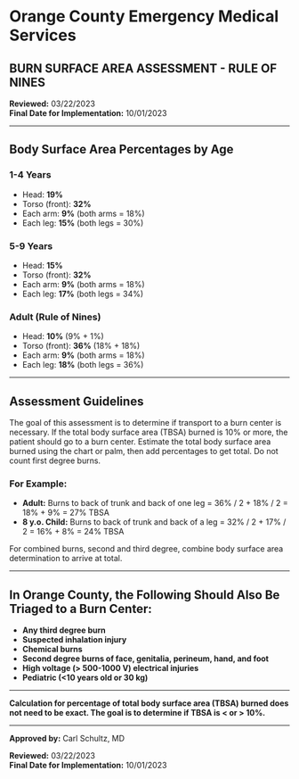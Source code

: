 # Orange County Emergency Medical Services
## BURN SURFACE AREA ASSESSMENT - RULE OF NINES

**Reviewed:** 03/22/2023  
**Final Date for Implementation:** 10/01/2023

---

## Body Surface Area Percentages by Age

### 1-4 Years
- Head: **19%**
- Torso (front): **32%**
- Each arm: **9%** (both arms = 18%)
- Each leg: **15%** (both legs = 30%)

### 5-9 Years
- Head: **15%**
- Torso (front): **32%**
- Each arm: **9%** (both arms = 18%)
- Each leg: **17%** (both legs = 34%)

### Adult (Rule of Nines)
- Head: **10%** (9% + 1%)
- Torso (front): **36%** (18% + 18%)
- Each arm: **9%** (both arms = 18%)
- Each leg: **18%** (both legs = 36%)

---

## Assessment Guidelines

The goal of this assessment is to determine if transport to a burn center is necessary. If the total body surface area (TBSA) burned is 10% or more, the patient should go to a burn center. Estimate the total body surface area burned using the chart or palm, then add percentages to get total. Do not count first degree burns.

### For Example:
- **Adult:** Burns to back of trunk and back of one leg = 36% / 2 + 18% / 2 = 18% + 9% = 27% TBSA
- **8 y.o. Child:** Burns to back of trunk and back of a leg = 32% / 2 + 17% / 2 = 16% + 8% = 24% TBSA

For combined burns, second and third degree, combine body surface area determination to arrive at total.

---

## In Orange County, the Following Should Also Be Triaged to a Burn Center:

- **Any third degree burn**
- **Suspected inhalation injury**
- **Chemical burns**
- **Second degree burns of face, genitalia, perineum, hand, and foot**
- **High voltage (> 500-1000 V) electrical injuries**
- **Pediatric (<10 years old or 30 kg)**

---

**Calculation for percentage of total body surface area (TBSA) burned does not need to be exact. The goal is to determine if TBSA is < or > 10%.**

---

**Approved by:** Carl Schultz, MD

**Reviewed:** 03/22/2023  
**Final Date for Implementation:** 10/01/2023

